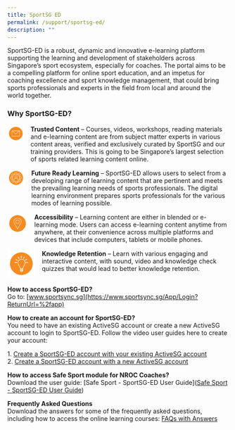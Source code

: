 ```yaml
---
title: SportSG ED
permalink: /support/sportsg-ed/
description: ""
---
```

SportSG-ED is a robust, dynamic and innovative e-learning platform supporting the learning and development of stakeholders across Singapore’s sport ecosystem, especially for coaches. The portal aims to be a compelling platform for online sport education, and an impetus for coaching excellence and sport knowledge management, that could bring sports professionals and experts in the field from local and around the world together.

### **Why SportSG-ED?**
<div style="display: flex; margin-bottom: 15px;">
<div style="margin-right: 15px;">
<img src="/images/Support/Sport%20Ed/img1.png" alt="Trusted Content" style="" />
</div> 
<div>
	<b>Trusted Content</b> – Courses, videos, workshops, reading materials and e-learning content are from subject matter experts in various content areas, verified and exclusively curated by SportSG and our training providers. This is going to be Singapore’s largest selection of sports related learning content online.
</div> 
</div>
<div style="display: flex; margin-bottom: 15px;">
<div style="margin-right: 15px;">
<img src="/images/Support/Sport%20Ed/img2.png" alt="Future Ready Learning" style="" />
</div> 
<div>
	<b>Future Ready Learning</b> – SportSG-ED allows users to select from a developing range of learning content that are pertinent and meets the prevailing learning needs of sports professionals. The digital learning environment prepares sports professionals for the various modes of learning possible.
</div> 
</div>
<div style="display: flex; margin-bottom: 15px;">
<div style="margin-right: 15px;">
<img src="/images/Support/Sport%20Ed/img3.png" alt="Accessibility" style="" />
</div> 
<div>
	<b>Accessibility</b> – Learning content are either in blended or e-learning mode. Users can access e-learning content anytime from anywhere, at their convenience across multiple platforms and devices that include computers, tablets or mobile phones.
</div> 
</div>
<div style="display: flex; margin-bottom: 15px;">
<div style="margin-right: 15px;">
<img src="/images/Support/Sport%20Ed/img4.png" alt="Knowledge Retention" style="" />
</div> 
<div>
	<b>Knowledge Retention</b> – Learn with various engaging and interactive content, with sound, video and knowledge check quizzes that would lead to better knowledge retention.
</div> 
</div>







**How to access SportSG-ED?**
<br>Go to: [www.sportsync.sg](https://www.sportsync.sg/App/Login?ReturnUrl=%2fapp)

**How to create an account for SportSG-ED?**
<br>
You need to have an existing ActiveSG account or create a new ActiveSG account to login to SportSG-ED. Follow the video user guides here to create your account:  

1\.  [Create a SportSG-ED account with your existing ActiveSG account](https://youtu.be/VDCeOSPZ2-E)<br>
2\.  [](https://youtu.be/VDCeOSPZ2-E)[Create a SportSG-ED account with a new ActiveSG account](https://youtu.be/QxOGlmJd8BA)

**How to access Safe Sport module for NROC Coaches?**<br>
Download the user guide: [Safe Sport - SportSG-ED User Guide]([Safe Sport - SportSG-ED User Guide](/files/Support/SportSG%20ED/Safe%20Sport%20-%20SportSG-ED%20User%20Guide.pdf))

**Frequently Asked Questions**
<br>
Download the answers for some of the frequently asked questions, including how to access the online learning courses: [FAQs with Answers](/files/Support/SportSG%20ED/SportSG-ED_FAQs.pdf)